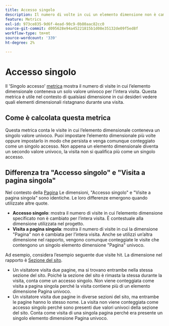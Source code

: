 ```yaml
---
title: Accesso singolo
description: Il numero di volte in cui un elemento dimensione non è cambiato in una visita.
feature: Metrics
exl-id: 973ce835-9d6f-4ead-90c9-0b80aac82cc0
source-git-commit: d095628e94a45221815b1d08e35132de09f5ed8f
workflow-type: tm+mt
source-wordcount: '339'
ht-degree: 2%

---
```


# Accesso singolo

Il &#39;Singolo accesso&#39; [metrica](overview.md) mostra il numero di visite in cui l’elemento dimensionale conteneva un solo valore univoco per l’intera visita. Questa metrica è utile nel contesto di qualsiasi dimensione in cui desideri vedere quali elementi dimensionali ristagnano durante una visita.

## Come è calcolata questa metrica

Questa metrica conta le visite in cui l’elemento dimensionale conteneva un singolo valore univoco. Puoi impostare l’elemento dimensionale più volte oppure impostarlo in modo che persista e venga comunque conteggiato come un singolo accesso. Non appena un elemento dimensionale diventa un secondo valore univoco, la visita non si qualifica più come un singolo accesso.

## Differenza tra &quot;Accesso singolo&quot; e &quot;Visita a pagina singola&quot;

Nel contesto della [Pagina](../dimensions/page.md) Le dimensioni, &quot;Accesso singolo&quot; e &quot;Visite a pagina singola&quot; sono identiche. Le loro differenze emergono quando utilizzate altre quote.

* **Accesso singolo**: mostra il numero di visite in cui l’elemento dimensione specificato non è cambiato per l’intera visita. È contestuale alla dimensione utilizzata nel progetto.
* **Visita a pagina singola**: mostra il numero di visite in cui la dimensione &quot;Pagina&quot; non è cambiata per l’intera visita. Anche se utilizzi un’altra dimensione nel rapporto, vengono comunque conteggiate le visite che contengono un singolo elemento dimensione &quot;Pagina&quot; univoco.

Ad esempio, considera l’esempio seguente due visite hit. La dimensione nel rapporto è [Sezione del sito](../dimensions/site-section.md).

* Un visitatore visita due pagine, ma si trovano entrambe nella stessa sezione del sito. Poiché la sezione del sito è rimasta la stessa durante la visita, conta come un accesso singolo. Non viene conteggiata come visita a pagina singola perché la visita contiene più di un elemento dimensione Pagina univoco.
* Un visitatore visita due pagine in diverse sezioni del sito, ma entrambe le pagine hanno lo stesso nome. La visita non viene conteggiata come accesso singolo perché sono presenti due valori univoci della sezione del sito. Conta come visita di una singola pagina perché era presente un singolo elemento dimensione Pagina univoco.
